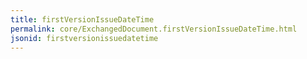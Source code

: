 ```yaml
---
title: firstVersionIssueDateTime
permalink: core/ExchangedDocument.firstVersionIssueDateTime.html
jsonid: firstversionissuedatetime
---
```

